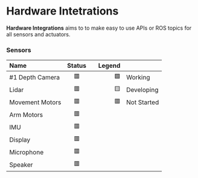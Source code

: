 # Hardware Intetrations
**Hardware Integrations** aims to to make easy to use APIs or ROS topics for all sensors and actuators.

### Sensors
| Name                    | Status   |     | Legend |            |
| :------------           | :-----:  | --- | -----: | :-------   |
| #1 Depth Camera         | 🟥      |     | 🟩     | Working    |
| Lidar                   | 🟥      |     | 🟨     | Developing |
| Movement Motors         | 🟥      |     | 🟥     | Not Started|
| Arm Motors              | 🟥      |
| IMU                     | 🟥      |
| Display                 | 🟥      |
| Microphone              | 🟥      |
| Speaker                 | 🟥      |